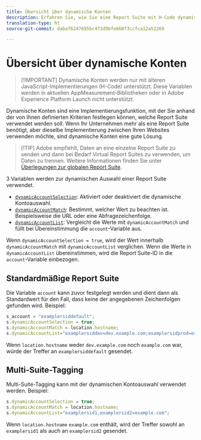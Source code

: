 ```yaml
---
title: Übersicht über dynamische Konten
description: Erfahren Sie, wie Sie eine Report Suite mit H-Code dynamisch auswählen.
translation-type: ht
source-git-commit: dabaf6247695bc4f3d9bfe668f3ccfca12a52269

---
```



# Übersicht über dynamische Konten

>[!IMPORTANT] Dynamische Konten werden nur mit älteren JavaScript-Implementierungen (H-Code) unterstützt. Diese Variablen werden in aktuellen AppMeasurement-Bibliotheken oder in Adobe Experience Platform Launch nicht unterstützt.

Dynamische Konten sind eine Implementierungsfunktion, mit der Sie anhand der von Ihnen definierten Kriterien festlegen können, welche Report Suite verwendet werden soll. Wenn Ihr Unternehmen mehr als eine Report Suite benötigt, aber dieselbe Implementierung zwischen Ihren Websites verwenden möchte, sind dynamische Konten eine gute Lösung.

>[!TIP] Adobe empfiehlt, Daten an eine einzelne Report Suite zu senden und dann bei Bedarf Virtual Report Suites zu verwenden, um Daten zu trennen. Weitere Informationen finden Sie unter [Überlegungen zur globalen Report Suite](../../../prepare/global-rs.md).

3 Variablen werden zur dynamischen Auswahl einer Report Suite verwendet.

* [`dynamicAccountSelection`](dynamicaccountselection.md): Aktiviert oder deaktiviert die dynamische Kontoauswahl.
* [`dynamicAccountMatch`](dynamicaccountmatch.md): Bestimmt, welcher Wert zu beachten ist. Beispielsweise die URL oder eine Abfragezeichenfolge.
* [`dynamicAccountList`](dynamicaccountlist.md): Vergleicht die Werte mit `dynamicAccountMatch` und füllt bei Übereinstimmung die `account`-Variable aus.

Wenn `dynamicAccountSelection = true`, wird der Wert innerhalb `dynamicAccountMatch` mit `dynamicAccountList` verglichen. Wenn die Werte in `dynamicAccountList` übereinstimmen, wird die Report Suite-ID in die `account`-Variable einbezogen.

## Standardmäßige Report Suite

Die Variable `account` kann zuvor festgelegt werden und dient dann als Standardwert für den Fall, dass keine der angegebenen Zeichenfolgen gefunden wird. Beispiel:

```javascript
s_account = "examplersiddefault";
s.dynamicAccountSelection = true;
s.dynamicAccountMatch = location.hostname;
s.dynamicAccountList="examplersiddev=dev.example.com;examplersidprod=example.com";
```

Wenn `location.hostname` weder `dev.example.com` noch `example.com` war, würde der Treffer an `examplersiddefault` gesendet.

## Multi-Suite-Tagging

Multi-Suite-Tagging kann mit der dynamischen Kontoauswahl verwendet werden. Beispiel:

```js
s.dynamicAccountSelection = true;
s.dynamicAccountMatch = location.hostname;
s.dynamicAccountList="examplersid1,examplersid2=example.com";
```

Wenn `location.hostname` `example.com` enthält, wird der Treffer sowohl an `examplersid1` als auch an `examplersid2` gesendet.
